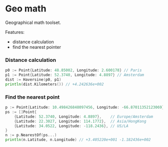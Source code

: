 # Geo math

Geographical math toolset.

Features:
* distance calculation
* find the nearest pointer

### Distance calculation

```go
p0 := Point{Latitude: 48.85002, Longitude: 2.600178} // Paris
p1 := Point{Latitude: 52.3740, Longitude: 4.8897} // Amsterdam
dist := Haversine(p0, p1)
println(dist.Kilometers()) // +4.242636e+002
```

### Find the nearest point

```go
p := Point{Latitude: 10.498426848097456, Longitude: -66.87011352123069} // Caracas
ps := []Point{
    {Latitude: 52.3740, Longitude: 4.8897},    // Europe/Amsterdam
    {Latitude: 22.3027, Longitude: 114.1772},  // Asia/HongKong
    {Latitude: 34.0522, Longitude: -118.2436}, // US/LA
}
n := p.NearestOf(ps...)
println(n.Latitude, n.Longitude) // +3.405220e+001 -1.182436e+002
```

